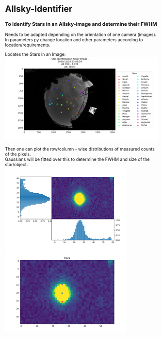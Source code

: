 # Allsky-Identifier
### To Identify Stars in an Allsky-image and determine their FWHM

Needs to be adapted depending on the orientation of one camera (images).<br/>
In parameters.py change location and other parameters according to location/requirements.<br/>

Locates the Stars in an Image:<br/>
<img src="images/star_ident_example.png" width = 600>

Then one can plot the row/column - wise distributions of measured counts of the pixels.<br/>
Gaussians will be fitted over this to determine the FWHM and size of the star/object.<br/>
<img src="images/mars_hists.png" width = 400>
<img src="images/mars_ident.png" width = 400>
